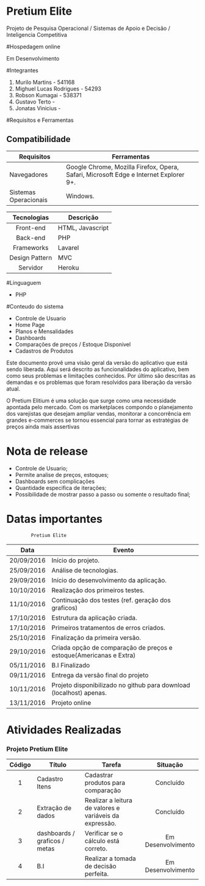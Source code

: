 # Pretium Elite

Projeto de Pesquisa Operacional / Sistemas de Apoio e Decisão / Inteligencia Competitiva


#Hospedagem online

Em Desenvolvimento

#Integrantes

1. Murilo Martins - 541168
2. Mighuel Lucas Rodrigues - 54293
3. Robson Kumagai - 538371
4. Gustavo Terto - 
5. Jonatas Vinicius - 


#Requisitos e Ferramentas 

## Compatibilidade

| Requisitos    | Ferramentas   |
|---------------|---------------|
| Navegadores   | Google Chrome, Mozilla Firefox, Opera, Safari, Microsoft Edge e Internet Explorer 9+.     |
| Sistemas Operacionais     | Windows.    |

| Tecnologias   | Descrição |
|:-------------:|-----------|
| Front-end | HTML, Javascript |
| Back-end  | PHP  |
| Frameworks    | Lavarel     |
| Design Pattern    | MVC   |
| Servidor  | Heroku |

#Linguaguem

- PHP

#Conteudo do sistema

- Controle de Usuario
- Home Page
- Planos e Mensalidades
- Dashboards
- Comparações de preços / Estoque Disponivel
- Cadastros de Produtos


Este documento provê uma visão geral da versão do aplicativo que está sendo liberada. Aqui será descrito as funcionalidades do aplicativo, bem como seus problemas e limitações conhecidos. Por último são descritas as demandas e os problemas que foram resolvidos para liberação da versão atual.

O Pretium Elitium é uma solução que surge como uma necessidade apontada pelo mercado. Com os marketplaces compondo o planejamento dos varejistas que desejam ampliar vendas, monitorar a concorrência em grandes e-commerces se tornou essencial para tornar as estratégias de preços ainda mais assertivas



# Nota de release



- Controle de Usuario;
- Permite analise de preços, estoques;
- Dashboards sem complicações
- Quantidade especifica de iterações;
- Possibilidade de mostrar passo a passo ou somente o resultado final;


# Datas importantes

             Pretium Elite

| Data          |  Evento            |
|:-------------:|--------------------|
|20/09/2016	|Início do projeto.|
|25/09/2016	|Análise de tecnologias.|
|29/09/2016	|Início do desenvolvimento da aplicação.|
|10/10/2016	|Realização dos primeiros testes.|
|11/10/2016	|Continuação dos testes (ref. geração dos graficos)|
|17/10/2016	|Estrutura da aplicação criada.|
|17/10/2016	|Primeiros tratamentos de erros criados.|
|25/10/2016	|Finalização da primeira versão.|
|29/10/2016	|Criada opção de comparação de preços e estoque(Americanas e Extra)|
|05/11/2016	|B.I Finalizado|
|09/11/2016	|Entrega da versão final do projeto|
|10/11/2016	|Projeto disponibilizado no github para download (localhost) apenas.|
|13/11/2016	|Projeto online|

# Atividades Realizadas

### Projeto Pretium Elite

| Código    | Título    | Tarefa    | Situação  |
|:---------:|-----------|-----------|:---------:|
| 1 | Cadastro Itens   | Cadastrar produtos para comparação   | Concluído |
| 2 | Extração de dados   | Realizar a leitura de valores e variáveis da expressão.   | Concluído |
| 3 | dashboards / graficos / metas  | Verificar se o cálculo está correto.  | Em Desenvolvimento |
| 4 | B.I  | Realizar a tomada de decisão perfeita.  | Em Desenvolvimento |
